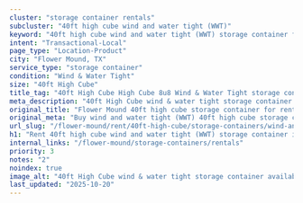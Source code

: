 ```yaml
---
cluster: "storage container rentals"
subcluster: "40ft high cube wind and water tight (WWT)"
keyword: "40ft high cube wind and water tight (WWT) storage container for rent Flower Mound, TX"
intent: "Transactional-Local"
page_type: "Location-Product"
city: "Flower Mound, TX"
service_type: "storage container"
condition: "Wind & Water Tight"
size: "40ft High Cube"
title_tag: "40ft High Cube High Cube 8u8 Wind & Water Tight storage container Sales in Flower Mound | LC Container"
meta_description: "40ft High Cube wind & water tight storage container sales in Flower Mound. High cube containers with extra height. Fast delivery, competitive pricing. Serving storage containers area. Quote ID: PCR. Call (214) 524-4168 for your free quote today."
original_title: "Flower Mound 40ft high cube storage container for rent | LC"
original_meta: "Buy wind and water tight (WWT) 40ft high cube storage container rent with local delivery in Flower Mound, TX. LC Container — local Since 2003. Request a fast quote today."
url_slug: "/flower-mound/rent/40ft-high-cube/storage-containers/wind-and-water-tight-wwt"
h1: "Rent 40ft high cube wind and water tight (WWT) storage container in Flower Mound"
internal_links: "/flower-mound/storage-containers/rentals"
priority: 3
notes: "2"
noindex: true
image_alt: "40ft High Cube wind & water tight storage container available for delivery in Flower Mound"
last_updated: "2025-10-20"
---
```


<!-- TODO: Add unique city/inventory copy, images, and internal links here. -->
